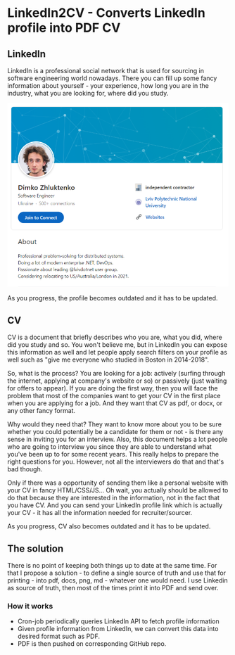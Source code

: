 # LinkedIn2CV - Converts LinkedIn profile into PDF CV

## LinkedIn

LinkedIn is a professional social network that is used for sourcing in software engineering world nowadays.
There you can fill up some fancy information about yourself - your experience, how long you are in the industry, what you are looking for, where did you study.

[![Dimko LinkedIn](pic/linkedin.png "Dimko LinkedIn")](https://www.linkedin.com/in/zhluktenkodmytro)

As you progress, the profile becomes outdated and it has to be updated.

## CV

CV is a document that briefly describes who you are, what you did, where did you study and so. You won't believe me, but in LinkedIn you can expose this information as well and let people apply search filters on your profile as well such as "give me everyone who studied in Boston in 2014-2018".

So, what is the process? You are looking for a job: actively (surfing through the internet, applying at company's website or so) or passively (just waiting for offers to appear). If you are doing the first way, then you will face the problem that most of the companies want to get your CV in the first place when you are applying for a job. And they want that CV as pdf, or docx, or any other fancy format.

Why would they need that? They want to know more about you to be sure whether you could potentially be a candidate for them or not - is there any sense in inviting you for an interview. Also, this document helps a lot people who are going to interview you since they are able to understand what you've been up to for some recent years. This really helps to prepare the right questions for you. However, not all the interviewers do that and that's bad though.

Only if there was a opportunity of sending them like a personal website with your CV in fancy HTML/CSS/JS... Oh wait, you actually should be allowed to do that because they are interested in the information, not in the fact that you have CV. And you can send your LinkedIn profile link which is actually your CV - it has all the information needed for recruiter/sourcer.

As you progress, CV also becomes outdated and it has to be updated.

## The solution

There is no point of keeping both things up to date at the same time. For that I propose a solution - to define a single source of truth and use that for printing - into pdf, docs, png, md - whatever one would need.
I use Linkedin as source of truth, then most of the times print it into PDF and send over.

### How it works

- Cron-job periodically queries LinkedIn API to fetch profile information
- Given profile information from LinkedIn, we can convert this data into desired format such as PDF.
- PDF is then pushed on corresponding GitHub repo.
